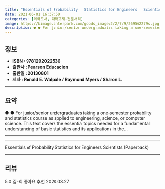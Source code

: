 ```yaml
---
title: "Essentials of Probability   Statistics for Engineers   Scientists (Paperback)"
date: 2021-06-01 16:37:50
categories: [외국도서, 대학교재-전문서적]
image: https://bimage.interpark.com/goods_image/2/2/7/9/269562279s.jpg
description: ● ● For junior/senior undergraduates taking a one-semester probability and statistics course as applied to engineering, science, or computer science. This tex
---
```


## **정보**

- **ISBN : 9781292022536**
- **출판사 : Pearson Educacion**
- **출판일 : 20130801**
- **저자 : Ronald E. Walpole / Raymond Myers / Sharon L.**

------



## **요약**

●  ●  For junior/senior undergraduates taking a one-semester probability and statistics course as applied to engineering, science, or computer science. This text covers the essential topics needed for a fundamental understanding of basic statistics and its applications in the... 

------



------


Essentials of Probability   Statistics for Engineers   Scientists (Paperback) 

------


## **리뷰** 

5.0 김-희 좋아요 추천 2020.03.27 <br/>